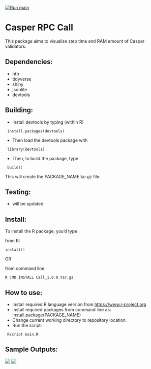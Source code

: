 [![Run main](https://github.com/socodes/Casper-validator-metrics-charts/actions/workflows/r.yml/badge.svg)](https://github.com/socodes/Casper-validator-metrics-charts/actions/workflows/r.yml)

# Casper RPC Call

This package aims to visualise step time and RAM amount of Casper validators. 

## Dependencies:
- httr
- tidyverse
- shiny
- jsonlite
- devtools

## Building:

- Install devtools by typing (within R)

```
 install.packages(devtools)
```

- Then load the devtools package with
```
 library(devtools)
```
- Then, to build the package, type
```
 build()
```
This will create the PACKAGE_NAME.tar.gz file.

## Testing:

- will be updated

## Install:
To install the R package, you’d type

from R:
```
install()
```
OR

from command line:
```
R CMD INSTALL Call_1.0.0.tar.gz
````

## How to use:
- Install required R language version from https://www.r-project.org
- install required packages from command line as:
install.package(PACKAGE_NAME)
- Change current working directory to repository location.
- Run the script:
```
 Rscript main.R
```


## Sample Outputs:
![](https://raw.githubusercontent.com/socodes/Casper-validator-metrics-charts/main/RAM%20Amount%20Chart.png)
![](https://raw.githubusercontent.com/socodes/Casper-validator-metrics-charts/main/Step%20Time%20Chart.png)
